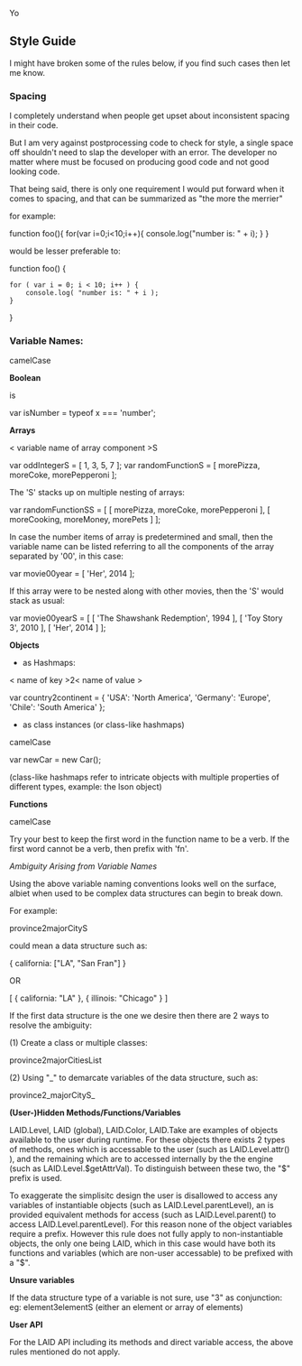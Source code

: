 
Yo

## Style Guide

I might have broken some of the rules below, if you find such cases then let me know.


### Spacing

I completely understand when people get upset about inconsistent spacing in their code.

But I am very against postprocessing code to check for style, a single space off shouldn't need
to slap the developer with an error. The developer no matter where must be focused on producing good
code and not good looking code.

That being said, there is only one requirement I would put forward when it comes to spacing, and
that can be summarized as "the more the merrier"

for example:

  function foo(){
    for(var i=0;i<10;i++){
        console.log("number is: " + i);
    }
  }

would be lesser preferable to:

  function foo() {

    for ( var i = 0; i < 10; i++ ) {
        console.log( "number is: " + i );
    }

  }



### Variable Names:

camelCase


**Boolean**

is<name>

  var isNumber = typeof x === 'number';


**Arrays**

< variable name of array component >S

  var oddIntegerS = [ 1, 3, 5, 7 ];
  var randomFunctionS = [ morePizza, moreCoke, morePepperoni ];

The 'S' stacks up on multiple nesting of arrays:

  var randomFunctionSS = [ [ morePizza, moreCoke, morePepperoni ], [ moreCooking, moreMoney, morePets ] ];



In case the number items of array is predetermined and small,
then the variable name can be listed referring to all the components of the array separated by '00', in this case:

  var movie00year = [ 'Her', 2014 ];

If this array were to be nested along with other movies, then the 'S' would stack as usual:

  var movie00yearS = [ [ 'The Shawshank Redemption', 1994 ], [ 'Toy Story 3', 2010 ], [ 'Her', 2014 ] ];




**Objects**

- as Hashmaps:

< name of key >2< name of value >

  var country2continent = { 'USA': 'North America', 'Germany': 'Europe', 'Chile': 'South America' };

- as class instances (or class-like hashmaps)

camelCase

  var newCar = new Car();

(class-like hashmaps refer to intricate objects with multiple properties of different types,
  example: the lson object)

**Functions**

camelCase  

Try your best to keep the first word in the function name to be a verb.
If the first word cannot be a verb, then prefix with 'fn'.

*Ambiguity Arising from Variable Names*

Using the above variable naming conventions looks well on the surface, albiet when used to be complex
data structures can begin to break down.

For example:

province2majorCityS

could mean a data structure such as:

{
   california: ["LA", "San Fran"]
}

OR

[ { california: "LA" }, { illinois: "Chicago" } ]


If the first data structure is the one we desire then there are 2 ways to resolve the ambiguity:

(1) Create a class or multiple classes:

province2majorCitiesList

(2) Using "_" to demarcate variables of the data structure, such as:

province2_majorCityS_


**(User-)Hidden Methods/Functions/Variables**

LAID.Level, LAID (global), LAID.Color, LAID.Take are examples of objects available to the user during runtime. For these objects there exists 2 types of methods, ones which is accessable to the user (such as LAID.Level.attr() ), and the remaining which are to accessed internally by the the engine (such as LAID.Level.$getAttrVal). To distinguish between these two, the "$" prefix is used.

To exaggerate the simplisitc design the user is disallowed to access any variables of instantiable objects (such as LAID.Level.parentLevel), an is provided equivalent methods for access (such as LAID.Level.parent() to access LAID.Level.parentLevel). For this reason none of the object variables require a prefix. However this rule does not fully apply to non-instantiable objects, the only one being LAID, which in this case would have both its functions and variables (which are non-user accessable) to be prefixed with a "$". 

**Unsure variables**

If the data structure type of a variable is not sure, use "3" as conjunction:
eg: element3elementS (either an element or array of elements)


**User API**

For the LAID API including its methods and direct variable access, the above rules
mentioned do not apply.
